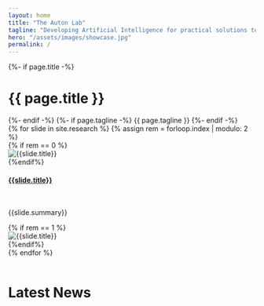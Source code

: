 ```yaml
---
layout: home
title: "The Auton Lab"
tagline: "Developing Artificial Intelligence for practical solutions to real world problems"
hero: "/assets/images/showcase.jpg"
permalink: /
---
```



<div class="home">
  <div class="hero container-fluid text-center">
  {%- if page.title -%}
    <h1 class="page-heading">{{ page.title }}</h1>    
  {%- endif -%}
  {%- if page.tagline -%}
    {{ page.tagline }}
  {%- endif -%}
<div id="researchCarousel" class="carousel slide" data-bs-ride="carousel">

  <div class="carousel-inner">
    {% for slide in site.research %}
    {% assign rem = forloop.index | modulo: 2 %}
    <div class="carousel-item{% if forloop.first %} active{% endif %}">
    	<div class="row">
    		{% if rem == 0 %}
			<div class="col">
        		<img src="{{slide.splash | relative_url}}" class="d-block w-100" alt="{{slide.title}}">
        	</div>
        	{%endif%}
        	<div class="col align-self-center slide-div">
      			<h4><a href="{{slide.url | relative_url}}">{{slide.title}}</a></h4>
      			<br/>
      			<p>{{slide.summary}}</p>
      		</div>
      		{% if rem == 1 %}
			<div class="col">
        		<img src="{{slide.splash | relative_url}}" class="d-block w-100" alt="{{slide.title}}">
        	</div>
        	{%endif%}
      	</div>
    </div>
    {% endfor %}
  </div>

</div>
  </div>
<br/>

<h1>Latest News</h1>

